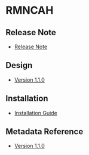 # RMNCAH

## Release Note

- [Release Note](#rmncah-agg-release-note)

## Design

- [Version 1.1.0](#rmncah-agg-design)

## Installation

- [Installation Guide](#rmncah-agg-installation)

## Metadata Reference

- [Version 1.1.0](https://github.com/dhis2/metadata-package-development/raw/master/metadata/RMNCAH/RMNCAH_DASHBOARD_V1_DHIS2.36/reference.xlsx)
